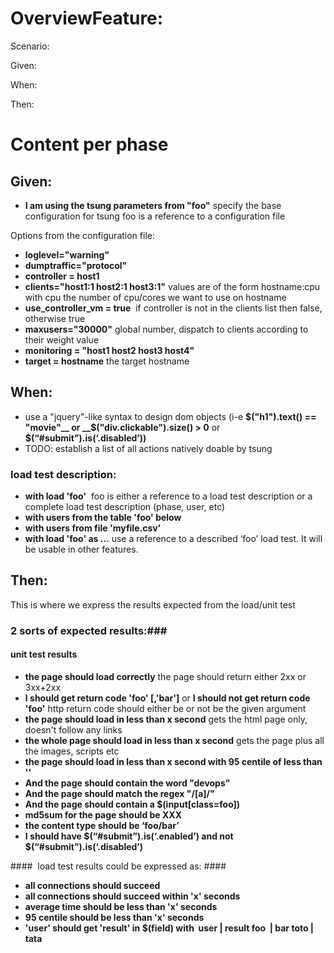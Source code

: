 # OverviewFeature: #
Scenario:

Given:

When:

Then:

# Content per phase #
## Given: ##

- __I am using the tsung parameters from "foo"__ specify the base configuration for tsung foo is a reference to a configuration file

Options from the configuration file:
- __loglevel="warning"__
- __dumptraffic="protocol"__
- __controller = host1__
- __clients="host1:1 host2:1 host3:1"__ values are of the form hostname:cpu with cpu the number of cpu/cores we want to use on hostname
- __use_controller_vm = true__  if controller is not in the clients list then false, otherwise true
- __maxusers="30000"__ global number, dispatch to clients according to their weight value
- __monitoring = "host1 host2 host3 host4"__
- __target = hostname__ the target hostname

## When: ##

- use a "jquery"-like syntax to design dom objects (i-e __$("h1").text() == "movie"__ or __$("div.clickable").size() > 0__ or __$(“#submit”).is(‘.disabled’))__
- TODO: establish a list of all actions natively doable by tsung

### load test description: ###
- __with load 'foo'__  foo is either a reference to a load test description or a complete load test description (phase, user, etc)
- __with users from the table 'foo' below__ 
- __with users from file 'myfile.csv'__
- __with load 'foo' as …__ use a reference to a described ‘foo’ load test. It will be usable in other features.

## Then: ##

This is where we express the results expected from the load/unit test

### 2 sorts of expected results:###
#### unit test results ####
- __the page should load correctly__ the page should return either 2xx or 3xx+2xx
- __I should get return code 'foo' [,'bar']__ or __I should not get return code 'foo'__ http return code should either be or not be the given argument
- __the page should load in less than x second__ gets the html page only, doesn't follow any links
- __the whole page should load in less than x second__ gets the page plus all the images, scripts etc
- __the page should load in less than x second with 95 centile of less than ''__
- __And the page should contain the word "devops"__
- __And the page should match the regex "/[a]/"__
- __And the page should contain a $(input[class=foo])__
- __md5sum for the page should be XXX__
- __the content type should be ‘foo/bar’__
- __I should have $(“#submit”).is(‘.enabled’) and not $(“#submit”).is(‘.disabled’)__

####  load test results could be expressed as: ####
- __all connections should succeed__
- __all connections should succeed within 'x' seconds__
- __average time should be less than 'x' seconds__
- __95 centile should be less than 'x' seconds__
- __'user' should get 'result' in $(field) with 
user | result
foo  | bar
toto | tata__


